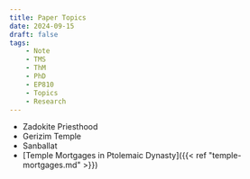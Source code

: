 ```yaml
---
title: Paper Topics
date: 2024-09-15
draft: false
tags:
    - Note
    - TMS
    - ThM
    - PhD
    - EP810
    - Topics
    - Research
---
```


- Zadokite Priesthood
- Gerizim Temple
- Sanballat
- [Temple Mortgages in Ptolemaic Dynasty]({{< ref "temple-mortgages.md" >}})
